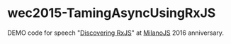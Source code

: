 # wec2015-TamingAsyncUsingRxJS
DEMO code for speech "[Discovering RxJS](http://)" at [MilanoJS](http://milanojs.com/) 2016 anniversary.
